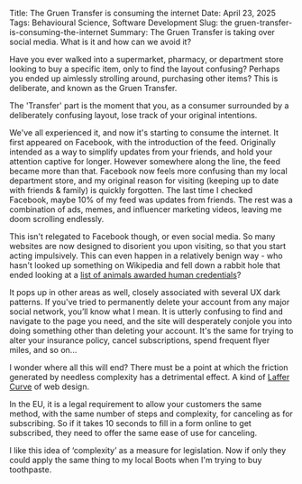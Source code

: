 Title: The Gruen Transfer is consuming the internet
Date: April 23, 2025
Tags: Behavioural Science, Software Development
Slug: the gruen-transfer-is-consuming-the-internet
Summary: The Gruen Transfer is taking over social media. What is it and how can we avoid it?

Have you ever walked into a supermarket, pharmacy, or department store looking to buy a specific item, only to find the layout confusing? Perhaps you ended up aimlessly strolling around, purchasing other items? This is deliberate, and known as the Gruen Transfer.  
  
The 'Transfer' part is the moment that you, as a consumer surrounded by a deliberately confusing layout, lose track of your original intentions.  
  
We've all experienced it, and now it's starting to consume the internet. It first appeared on Facebook, with the introduction of the feed. Originally intended as a way to simplify updates from your friends, and hold your attention captive for longer. However somewhere along the line, the feed became more than that. Facebook now feels more confusing than my local department store, and my original reason for visiting (keeping up to date with friends & family) is quickly forgotten. The last time I checked Facebook, maybe 10% of my feed was updates from friends. The rest was a combination of ads, memes, and influencer marketing videos, leaving me doom scrolling endlessly.    
  
This isn't relegated to Facebook though, or even social media. So many websites are now designed to disorient you upon visiting, so that you start acting impulsively. This can even happen in a relatively benign way - who hasn't looked up something on Wikipedia and fell down a rabbit hole that ended looking at a [list of animals awarded human credentials](https://en.wikipedia.org/wiki/List_of_animals_awarded_human_credentials)?  
  
It pops up in other areas as well, closely associated with several UX dark patterns. If you've tried to permanently delete your account from any major social network, you’ll know what I mean. It is utterly confusing to find and navigate to the page you need, and the site will desperately conjole you into doing something other than deleting your account. It's the same for trying to alter your insurance policy, cancel subscriptions, spend frequent flyer miles, and so on...  
  
I wonder where all this will end? There must be a point at which the friction generated by needless complexity has a detrimental effect. A kind of [Laffer Curve](https://en.wikipedia.org/wiki/Laffer_curve#:~:text=In%20economics%2C%20the%20Laffer%20curve,of%20the%20government's%20tax%20revenue.) of web design.  
  
In the EU, it is a legal requirement to allow your customers the same method, with the same number of steps and complexity, for canceling as for subscribing. So if it takes 10 seconds to fill in a form online to get subscribed, they need to offer the same ease of use for canceling.  
  
I like this idea of ‘complexity’ as a measure for legislation. Now if only they could apply the same thing to my local Boots when I'm trying to buy toothpaste.  
  
